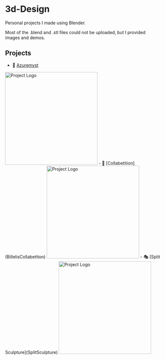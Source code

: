 # 3d-Design
Personal projects I made using Blender.

Most of the .blend and .stl files could not be uploaded, but I provided images and demos.

## Projects
- :mount_fuji: [Azuremyst](Azuremyst)
<img src="Azuremyst/Render/r16.png" alt="Project Logo" height="300">
- 🧭 [Collabetition](BillelisCollabetiton)
<img src="BillelisCollabetiton/Random/r5.png" alt="Project Logo" height="300">
- 🎭 [Split Sculpture](SplitSculpture)
<img src="SplitSculpture/Random/r12.png" alt="Project Logo" height="300">
